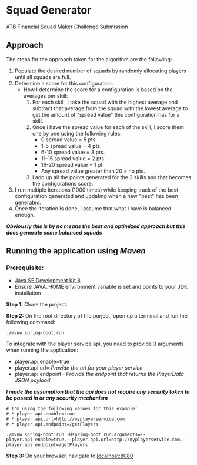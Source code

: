 # Squad Generator
ATB Financial Squad Maker Challenge Submission

## Approach 
The steps for the approach taken for the algorithm are the following:
1. Populate the desired number of squads by randomly allocating players until all squads are full.
1. Determine a score for this configuration.
    * How I determine the score for a configuration is based on the averages per skill:
        1. For each skill, I take the squad with the highest average and subtract that average from the squad with the lowest average to get the amount of "spread value" this configuration has for a skill.
        1. Once i have the spread value for each of the skill, I score them one by one using the following rules:
            * 0 spread value = 5 pts.
            * 1-5 spread value = 4 pts.
            * 6-10 spread value = 3 pts.
            * 11-15 spread value = 2 pts.
            * 16-20 spread value = 1 pt.
            * Any spread value greater than 20 = no pts.
        1. I add up all the points generated for the 3 skills and that becomes the configurations score.
1.  I run multiple iterations (1000 times) while keeping track of the best configuration generated and updating when a new "best" has been generated.
1. Once the iteration is done, I assume that what I have is balanced enough.

***Obviously this is by no means the best and optimized approach but this does generate some balanced squads***

## Running the application using *Maven*
### Prerequisite:
* [Java SE Development Kit 8](http://www.oracle.com/technetwork/java/javase/downloads/jdk8-downloads-2133151.html)
* Ensure JAVA_HOME environment variable is set and points to your JDK installation

**Step 1:** Clone the project.

**Step 2:** On the root directory of the porject, open up a terminal and run the following command:
````
./mvnw spring-boot:run
````
To integrate with the player service api, you need to provide 3 arguments when running the application:
* player.api.enable=true
* player.api.url= *Provide the url for your player service*
* player.api.endpoint= *Provide the endpoint that returns the PlayerData JSON payload*

***I made the assumption that the api does not require any security token to be passed in or any security mechanism***
````
# I'm using the following values for this example:
# * player.api.enable=true
# * player.api.url=http://myplayerservice.com
# * player.api.endpoint=/getPlayers

./mvnw spring-boot:run -Dspring-boot.run.arguments=--player.api.enable=true,--player.api.url=http://myplayerservice.com,--player.api.endpoint=/getPlayers
````

**Step 3:** On your browser, navigate to [localhost:8080](http://localhost:8080)
